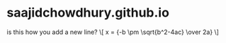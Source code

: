 # saajidchowdhury.github.io
is this how you add a new line?
\\[ x = {-b \pm \sqrt{b^2-4ac} \over 2a} \\]
<script type="text/javascript"
        src="https://cdnjs.cloudflare.com/ajax/libs/mathjax/2.7.0/MathJax.js?config=TeX-AMS_CHTML"></script>
